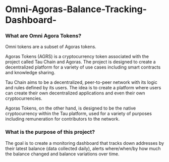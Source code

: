 # Omni-Agoras-Balance-Tracking-Dashboard-

### What are Omni Agora Tokens?

Omni tokens are a subset of Agoras tokens. 

Agoras Tokens (AGRS) is a cryptocurrency token associated with the project called Tau Chain and Agoras. The project is designed to create a decentralized platform for a variety of use cases including smart contracts and knowledge sharing.

Tau Chain aims to be a decentralized, peer-to-peer network with its logic and rules defined by its users. The idea is to create a platform where users can create their own decentralized applications and even their own cryptocurrencies.

Agoras Tokens, on the other hand, is designed to be the native cryptocurrency within the Tau platform, used for a variety of purposes including remuneration for contributors to the network.


### What is the purpose of this project?

The goal is to create a monitoring dashboard that tracks down addresses by their latest balance (data collected daily), alerts where/when/by how much the balance changed and balance variations over time. 
